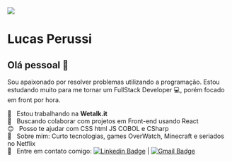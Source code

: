
<img width="auto" src="https://cdn.pixabay.com/photo/2015/01/08/18/25/startup-593327_1280.jpg">

# Lucas Perussi

## Olá pessoal 👋
Sou apaixonado por resolver problemas utilizando a programação.
Estou estudando muito para me tornar um FullStack Developer :computer:, porém focado em front por hora.

 :rocket:  &nbsp; Estou trabalhando na **Wetalk.it**
 <br/> :purple_heart: &nbsp; Buscando colaborar com projetos em Front-end usando React
 <br/> :blush: &nbsp; Posso te ajudar com CSS html JS COBOL e CSharp
 <br/> 💬  &nbsp; Sobre mim: Curto tecnologias, games OverWatch, Minecraft e seriados no Netflix
 <br/> :email: &nbsp; Entre em contato comigo: [![Linkedin Badge](https://img.shields.io/badge/-LucasPerussi-blue?style=flat-square&logo=Linkedin&logoColor=white&link=https://www.linkedin.com/in/lucasperussi/)](https://www.linkedin.com/in/lucasperussi/) 
| 
[![Gmail Badge](https://img.shields.io/badge/-perussilucas@gmail.com-c14438?style=flat-square&logo=Gmail&logoColor=white&link=mailto:perussilucas@gmail.com)](mailto:perussilucas@gmail.com)


